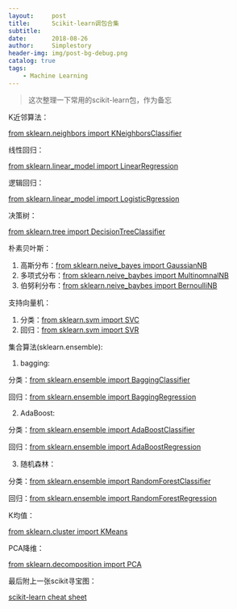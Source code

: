 ```yaml
---
layout:     post
title:      Scikit-learn调包合集
subtitle:   
date:       2018-08-26
author:     Simplestory
header-img: img/post-bg-debug.png
catalog: true
tags:
    - Machine Learning
---
```


>这次整理一下常用的scikit-learn包，作为备忘

K近邻算法：

[from sklearn.neighbors import KNeighborsClassifier](http://scikit-learn.org/stable/modules/generated/sklearn.neighbors.KNeighborsClassifier.html)

线性回归：

[from sklearn.linear_model import LinearRegression](http://scikit-learn.org/stable/modules/generated/sklearn.linear_model.LinearRegression.html)

逻辑回归：

[from sklearn.linear_model import LogisticRgression](http://scikit-learn.org/stable/modules/generated/sklearn.linear_model.LogisticRegression.html)

决策树：

[from sklearn.tree import DecisionTreeClassifier](http://scikit-learn.org/stable/modules/generated/sklearn.tree.DecisionTreeClassifier.html)

朴素贝叶斯：

1. 高斯分布：[from sklearn.neive_bayes import GaussianNB](http://scikit-learn.org/stable/modules/generated/sklearn.naive_bayes.GaussianNB.html)
2. 多项式分布：[from sklearn.neive_baybes import MultinomnalNB](http://scikit-learn.org/stable/modules/generated/sklearn.naive_bayes.MultinomialNB.html#sklearn.naive_bayes.MultinomialNB)
3. 伯努利分布：[from sklearn.neive_baybes import BernoulliNB](http://scikit-learn.org/stable/modules/generated/sklearn.naive_bayes.BernoulliNB.html#sklearn.naive_bayes.BernoulliNB)

支持向量机：

1. 分类：[from sklearn.svm import SVC](http://scikit-learn.org/stable/modules/generated/sklearn.svm.SVC.html)
2. 回归：[from sklearn.svm import SVR](http://scikit-learn.org/stable/modules/generated/sklearn.svm.SVR.html)

集合算法(sklearn.ensemble):

1. bagging: 

分类：[from sklearn.ensemble import BaggingClassifier](http://scikit-learn.org/stable/modules/generated/sklearn.ensemble.BaggingClassifier.html)

回归：[from sklearn.ensemble import BaggingRegression](http://scikit-learn.org/stable/modules/generated/sklearn.ensemble.BaggingRegressor.html#sklearn.ensemble.BaggingRegressor)

2. AdaBoost:

分类：[from sklearn.ensemble import AdaBoostClassifier](http://scikit-learn.org/stable/modules/generated/sklearn.ensemble.AdaBoostClassifier.html)

回归：[from sklearn.ensemble import AdaBoostRegression](http://scikit-learn.org/stable/modules/generated/sklearn.ensemble.AdaBoostRegressor.html#sklearn.ensemble.AdaBoostRegressor)

3. 随机森林：

分类：[from sklearn.ensemble import RandomForestClassifier](http://scikit-learn.org/stable/modules/generated/sklearn.ensemble.RandomForestClassifier.html)

回归：[from sklearn.ensemble import RandomForestRegression](http://scikit-learn.org/stable/modules/generated/sklearn.ensemble.RandomForestRegressor.html#sklearn.ensemble.RandomForestRegressor)

K均值：

[from sklearn.cluster import KMeans](http://scikit-learn.org/stable/modules/generated/sklearn.cluster.KMeans.html)

PCA降维：

[from sklearn.decomposition import PCA](http://scikit-learn.org/stable/modules/generated/sklearn.decomposition.PCA.html)

最后附上一张scikit寻宝图：

[scikit-learn cheat sheet](http://scikit-learn.org/stable/tutorial/machine_learning_map/index.html)